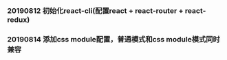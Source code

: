 ### 20190812  初始化react-cli(配置react + react-router + react-redux)

### 20190814  添加css module配置，普通模式和css module模式同时兼容